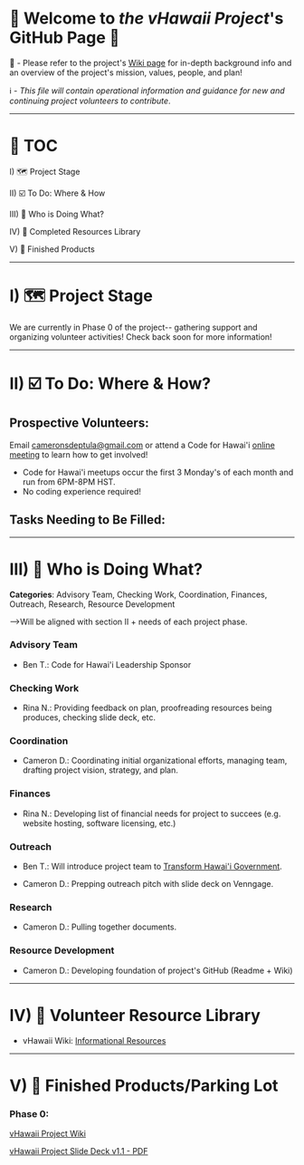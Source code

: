 # 🤙 Welcome to *the vHawaii Project*'s GitHub Page 🌺

👀 - Please refer to the project's [Wiki page](https://github.com/CodeforHawaii/discovery_vHawaiiProject_Pol.is/wiki) for in-depth background info and an overview of the project's mission, values, people, and plan!

ℹ️ - *This file will contain operational information and guidance for new and continuing project volunteers to contribute*. 

***

# 📌 TOC

I) 🗺️ Project Stage

II) ☑️ To Do: Where & How

III) 📔 Who is Doing What?

IV) 🧰 Completed Resources Library

V) 🏁 Finished Products

***

# I) 🗺️ Project Stage

We are currently in Phase 0 of the project-- gathering support and organizing volunteer activities! Check back soon for more information!

***

# II) ☑️ To Do: Where & How?

## **Prospective Volunteers**: 

Email cameronsdeptula@gmail.com or attend a Code for Hawai'i [online meeting](https://www.meetup.com/Code-for-Hawaii/) to learn how to get involved! 
* Code for Hawai'i meetups occur the first 3 Monday's of each month and run from 6PM-8PM HST. 
* No coding experience required!

## Tasks Needing to Be Filled:

***

# III) 📔 Who is Doing What?

**Categories**: Advisory Team, Checking Work, Coordination, Finances, Outreach, Research, Resource Development

-->Will be aligned with section II + needs of each project phase.

### **Advisory Team**

* Ben T.: Code for Hawai'i Leadership Sponsor

### **Checking Work**

* Rina N.: Providing feedback on plan, proofreading resources being produces, checking slide deck, etc.

### **Coordination**

* Cameron D.: Coordinating initial organizational efforts, managing team, drafting project vision, strategy, and plan. 

### **Finances**

* Rina N.: Developing list of financial needs for project to succees (e.g. website hosting, software licensing, etc.)

### **Outreach** 

* Ben T.: Will introduce project team to [Transform Hawai'i Government](https://www.transformhawaiigov.org/). 

* Cameron D.: Prepping outreach pitch with slide deck on Venngage.

### **Research**

* Cameron D.: Pulling together documents.

### **Resource Development**

* Cameron D.: Developing foundation of project's GitHub (Readme + Wiki)

***

# IV) 🧰 Volunteer Resource Library

* vHawaii Wiki: [Informational Resources](https://github.com/CodeforHawaii/discovery_vHawaiiProject_Pol.is/wiki/Information-Resources)

***

# V) 🏁 Finished Products/Parking Lot

### Phase 0:

[vHawaii Project Wiki](https://github.com/CodeforHawaii/discovery_vHawaiiProject_Pol.is/wiki) 

[vHawaii Project Slide Deck v1.1 - PDF](https://drive.google.com/file/d/1Jb1lZKnHYh3CeCvugw4fcMUMXhkC4nC0/view?usp=sharing) 
